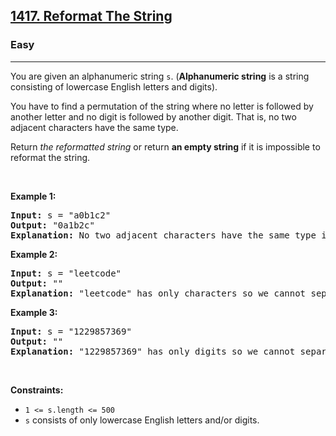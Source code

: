 <h2><a href="https://leetcode.com/problems/reformat-the-string">1417. Reformat The String</a></h2><h3>Easy</h3><hr><p>You are given an alphanumeric string <code>s</code>. (<strong>Alphanumeric string</strong> is a string consisting of lowercase English letters and digits).</p>

<p>You have to find a permutation of the string where no letter is followed by another letter and no digit is followed by another digit. That is, no two adjacent characters have the same type.</p>

<p>Return <em>the reformatted string</em> or return <strong>an empty string</strong> if it is impossible to reformat the string.</p>

<p>&nbsp;</p>
<p><strong class="example">Example 1:</strong></p>

<pre>
<strong>Input:</strong> s = &quot;a0b1c2&quot;
<strong>Output:</strong> &quot;0a1b2c&quot;
<strong>Explanation:</strong> No two adjacent characters have the same type in &quot;0a1b2c&quot;. &quot;a0b1c2&quot;, &quot;0a1b2c&quot;, &quot;0c2a1b&quot; are also valid permutations.
</pre>

<p><strong class="example">Example 2:</strong></p>

<pre>
<strong>Input:</strong> s = &quot;leetcode&quot;
<strong>Output:</strong> &quot;&quot;
<strong>Explanation:</strong> &quot;leetcode&quot; has only characters so we cannot separate them by digits.
</pre>

<p><strong class="example">Example 3:</strong></p>

<pre>
<strong>Input:</strong> s = &quot;1229857369&quot;
<strong>Output:</strong> &quot;&quot;
<strong>Explanation:</strong> &quot;1229857369&quot; has only digits so we cannot separate them by characters.
</pre>

<p>&nbsp;</p>
<p><strong>Constraints:</strong></p>

<ul>
	<li><code>1 &lt;= s.length &lt;= 500</code></li>
	<li><code>s</code> consists of only lowercase English letters and/or digits.</li>
</ul>
